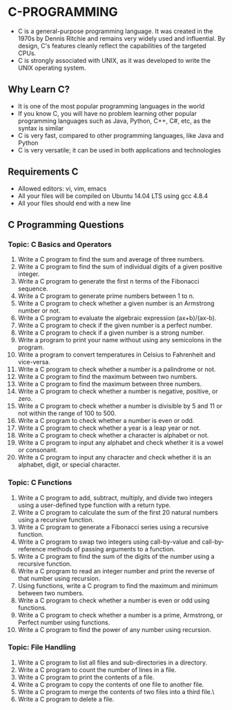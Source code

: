 ﻿# C-PROGRAMMING
* C is a general-purpose programming language. It was created in the 1970s by Dennis Ritchie and remains very widely used and influential. By design, C's features cleanly reflect the capabilities of the targeted CPUs.
* C is strongly associated with UNIX, as it was developed to write the UNIX operating system.

## Why Learn C?

* It is one of the most popular programming languages in the world
* If you know C, you will have no problem learning other popular programming languages such as Java, Python, C++, C#, etc, as the syntax is similar
* C is very fast, compared to other programming languages, like Java and Python
* C is very versatile; it can be used in both applications and technologies

## Requirements C

* Allowed editors: vi, vim, emacs
* All your files will be compiled on Ubuntu 14.04 LTS using gcc 4.8.4
* All your files should end with a new line

## C Programming Questions
### Topic: C Basics and Operators
1.	Write a C program to find the sum and average of three numbers. 
2.	Write a C program to find the sum of individual digits of a given positive integer. 
3.	Write a C program to generate the first n terms of the Fibonacci sequence.
4.	Write a C program to generate prime numbers between 1 to n. 
5.	Write a C program to check whether a given number is an Armstrong number or not. 
6.	Write a C program to evaluate the algebraic expression (ax+b)/(ax-b).
7.	Write a C program to check if the given number is a perfect number.
8.	Write a C program to check if a given number is a strong number.
9.	Write a program to print your name without using any semicolons in the program.
10.	Write a program to convert temperatures in Celsius to Fahrenheit and vice-versa.
11.	Write a C program to check whether a number is a palindrome or not. 
12.	Write a C program to find the maximum between two numbers.
13.	Write a C program to find the maximum between three numbers.
14.	Write a C program to check whether a number is negative, positive, or zero.
15.	Write a C program to check whether a number is divisible by 5 and 11 or not within the range of 100 to 500.
16.	Write a C program to check whether a number is even or odd.
17.	Write a C program to check whether a year is a leap year or not.
18.	Write a C program to check whether a character is alphabet or not.
19.	Write a C program to input any alphabet and check whether it is a vowel or consonant.
20.	Write a C program to input any character and check whether it is an alphabet, digit, or special character. 

### Topic: C Functions
1. Write a C program to add, subtract, multiply, and divide two integers using a user-defined type function with a return type.
2. Write a C program to calculate the sum of the first 20 natural numbers using a recursive function.
3. Write a C program to generate a Fibonacci series using a recursive function.
4. Write a C program to swap two integers using call-by-value and call-by-reference methods of passing arguments to a function.
5. Write a C program to find the sum of the digits of the number using a recursive function.
6. Write a C program to read an integer number and print the reverse of that number using recursion.
7. Using functions, write a C program to find the maximum and minimum between two numbers.
8. Write a C program to check whether a number is even or odd using functions.
9. Write a C program to check whether a number is a prime, Armstrong, or Perfect number using functions.
10. Write a C program to find the power of any number using recursion.

### Topic: File Handling

1. Write a C program to list all files and sub-directories in a directory.
2. Write a C program to count the number of lines in a file.
3. Write a C program to print the contents of a file.
4. Write a C program to copy the contents of one file to another file.
5. Write a C program to merge the contents of two files into a third file.\
6. Write a C program to delete a file.
 
